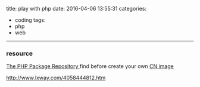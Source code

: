 title: play with php
date: 2016-04-06 13:55:31
categories:
- coding
tags:
- php
- web
---

### resource

[The PHP Package Repository
](https://packagist.org/) find before create your own
[CN image](http://www.phpcomposer.com/)

http://www.lxway.com/4058444812.htm
